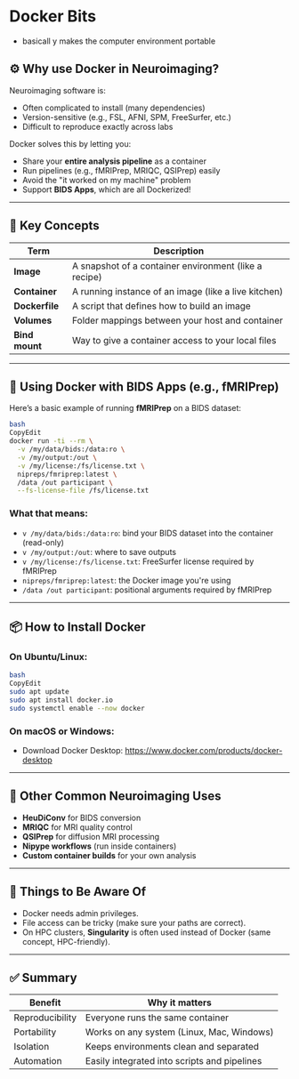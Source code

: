 # Docker Bits

- basicall y makes the computer environment portable

## ⚙️ **Why use Docker in Neuroimaging?**

Neuroimaging software is:

- Often complicated to install (many dependencies)
- Version-sensitive (e.g., FSL, AFNI, SPM, FreeSurfer, etc.)
- Difficult to reproduce exactly across labs

Docker solves this by letting you:

- Share your **entire analysis pipeline** as a container
- Run pipelines (e.g., fMRIPrep, MRIQC, QSIPrep) easily
- Avoid the "it worked on my machine" problem
- Support **BIDS Apps**, which are all Dockerized!

---

## 🔧 **Key Concepts**

| Term | Description |
| --- | --- |
| **Image** | A snapshot of a container environment (like a recipe) |
| **Container** | A running instance of an image (like a live kitchen) |
| **Dockerfile** | A script that defines how to build an image |
| **Volumes** | Folder mappings between your host and container |
| **Bind mount** | Way to give a container access to your local files |

---

## 🧠 **Using Docker with BIDS Apps (e.g., fMRIPrep)**

Here’s a basic example of running **fMRIPrep** on a BIDS dataset:

```bash
bash
CopyEdit
docker run -ti --rm \
  -v /my/data/bids:/data:ro \
  -v /my/output:/out \
  -v /my/license:/fs/license.txt \
  nipreps/fmriprep:latest \
  /data /out participant \
  --fs-license-file /fs/license.txt

```

### What that means:

- `v /my/data/bids:/data:ro`: bind your BIDS dataset into the container (read-only)
- `v /my/output:/out`: where to save outputs
- `v /my/license:/fs/license.txt`: FreeSurfer license required by fMRIPrep
- `nipreps/fmriprep:latest`: the Docker image you're using
- `/data /out participant`: positional arguments required by fMRIPrep

---

## 📦 **How to Install Docker**

### On Ubuntu/Linux:

```bash
bash
CopyEdit
sudo apt update
sudo apt install docker.io
sudo systemctl enable --now docker

```

### On macOS or Windows:

- Download Docker Desktop: https://www.docker.com/products/docker-desktop

---

## 🧪 **Other Common Neuroimaging Uses**

- **HeuDiConv** for BIDS conversion
- **MRIQC** for MRI quality control
- **QSIPrep** for diffusion MRI processing
- **Nipype workflows** (run inside containers)
- **Custom container builds** for your own analysis

---

## 🛑 Things to Be Aware Of

- Docker needs admin privileges.
- File access can be tricky (make sure your paths are correct).
- On HPC clusters, **Singularity** is often used instead of Docker (same concept, HPC-friendly).

---

## ✅ Summary

| Benefit | Why it matters |
| --- | --- |
| Reproducibility | Everyone runs the same container |
| Portability | Works on any system (Linux, Mac, Windows) |
| Isolation | Keeps environments clean and separated |
| Automation | Easily integrated into scripts and pipelines |
